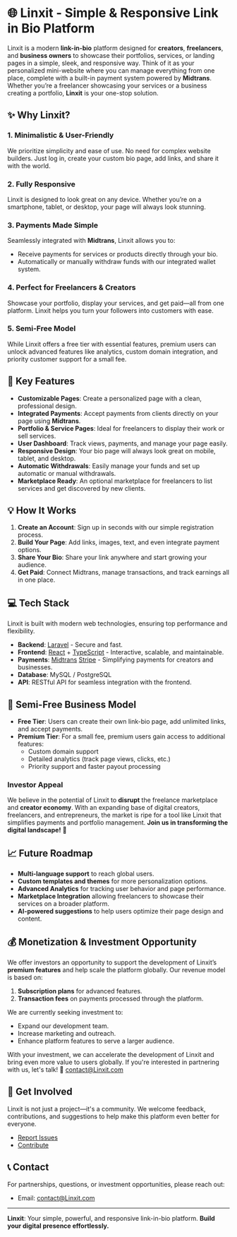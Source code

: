 # 🌐 Linxit - Simple & Responsive Link in Bio Platform

Linxit is a modern **link-in-bio** platform designed for **creators**, **freelancers**, and **business owners** to showcase their portfolios, services, or landing pages in a simple, sleek, and responsive way. Think of it as your personalized mini-website where you can manage everything from one place, complete with a built-in payment system powered by **Midtrans**. Whether you’re a freelancer showcasing your services or a business creating a portfolio, **Linxit** is your one-stop solution.

## ✨ Why Linxit?

### 1. **Minimalistic & User-Friendly**
We prioritize simplicity and ease of use. No need for complex website builders. Just log in, create your custom bio page, add links, and share it with the world.

### 2. **Fully Responsive**
Linxit is designed to look great on any device. Whether you’re on a smartphone, tablet, or desktop, your page will always look stunning.

### 3. **Payments Made Simple**
Seamlessly integrated with **Midtrans**, Linxit allows you to:
- Receive payments for services or products directly through your bio.
- Automatically or manually withdraw funds with our integrated wallet system.
  
### 4. **Perfect for Freelancers & Creators**
Showcase your portfolio, display your services, and get paid—all from one platform. Linxit helps you turn your followers into customers with ease.

### 5. **Semi-Free Model**
While Linxit offers a free tier with essential features, premium users can unlock advanced features like analytics, custom domain integration, and priority customer support for a small fee.

## 🔑 Key Features

- **Customizable Pages**: Create a personalized page with a clean, professional design.
- **Integrated Payments**: Accept payments from clients directly on your page using **Midtrans**.
- **Portfolio & Service Pages**: Ideal for freelancers to display their work or sell services.
- **User Dashboard**: Track views, payments, and manage your page easily.
- **Responsive Design**: Your bio page will always look great on mobile, tablet, and desktop.
- **Automatic Withdrawals**: Easily manage your funds and set up automatic or manual withdrawals.
- **Marketplace Ready**: An optional marketplace for freelancers to list services and get discovered by new clients.

## 💡 How It Works

1. **Create an Account**: Sign up in seconds with our simple registration process.
2. **Build Your Page**: Add links, images, text, and even integrate payment options.
3. **Share Your Bio**: Share your link anywhere and start growing your audience.
4. **Get Paid**: Connect Midtrans, manage transactions, and track earnings all in one place.

## 💻 Tech Stack

Linxit is built with modern web technologies, ensuring top performance and flexibility.

- **Backend**: [Laravel](https://laravel.com/) - Secure and fast.
- **Frontend**: [React](https://reactjs.org/) + [TypeScript](https://www.typescriptlang.org/) - Interactive, scalable, and maintainable.
- **Payments**: [Midtrans](https://midtrans.com/) [Stripe](https://stripe.com/) - Simplifying payments for creators and businesses.
- **Database**: MySQL / PostgreSQL
- **API**: RESTful API for seamless integration with the frontend.

## 🚀 Semi-Free Business Model

- **Free Tier**: Users can create their own link-bio page, add unlimited links, and accept payments.
- **Premium Tier**: For a small fee, premium users gain access to additional features:
  - Custom domain support
  - Detailed analytics (track page views, clicks, etc.)
  - Priority support and faster payout processing

### Investor Appeal
We believe in the potential of Linxit to **disrupt** the freelance marketplace and **creator economy**. With an expanding base of digital creators, freelancers, and entrepreneurs, the market is ripe for a tool like Linxit that simplifies payments and portfolio management. **Join us in transforming the digital landscape!** 🚀

## 📈 Future Roadmap

- **Multi-language support** to reach global users.
- **Custom templates and themes** for more personalization options.
- **Advanced Analytics** for tracking user behavior and page performance.
- **Marketplace Integration** allowing freelancers to showcase their services on a broader platform.
- **AI-powered suggestions** to help users optimize their page design and content.

## 💰 Monetization & Investment Opportunity

We offer investors an opportunity to support the development of Linxit’s **premium features** and help scale the platform globally. Our revenue model is based on:
1. **Subscription plans** for advanced features.
2. **Transaction fees** on payments processed through the platform.
  
We are currently seeking investment to:
- Expand our development team.
- Increase marketing and outreach.
- Enhance platform features to serve a larger audience.

With your investment, we can accelerate the development of Linxit and bring even more value to users globally. If you're interested in partnering with us, let's talk! 📧 [contact@Linxit.com](mailto:contact@linxit.com)

## 💬 Get Involved

Linxit is not just a project—it's a community. We welcome feedback, contributions, and suggestions to help make this platform even better for everyone.

- [Report Issues](https://github.com/Muh-Adib/Linxit/issues)
- [Contribute](https://github.com/Muh-Adib/Linxit/contribute)

## 📞 Contact

For partnerships, questions, or investment opportunities, please reach out:
- Email: [contact@Linxit.com](mailto:contact@Linxit.com)

---

**Linxit**: Your simple, powerful, and responsive link-in-bio platform. **Build your digital presence effortlessly.**
